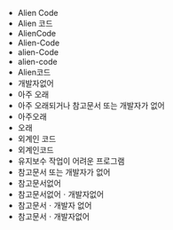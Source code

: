 ﻿- Alien Code
- Alien 코드
- AlienCode
- Alien-Code
- alien-Code
- alien-code
- Alien코드
- 개발자없어
- 아주 오래
- 아주 오래되거나 참고문서 또는 개발자가 없어
- 아주오래
- 오래
- 외계인 코드
- 외계인코드
- 유지보수 작업이 어려운 프로그램
- 참고문서 또는 개발자가 없어
- 참고문서없어
- 참고문서없어ㆍ개발자없어
- 참고문서ㆍ개발자 없어
- 참고문서ㆍ개발자없어
